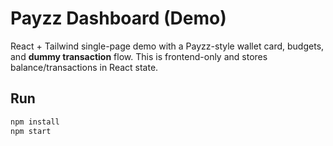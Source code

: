 # Payzz Dashboard (Demo)

React + Tailwind single-page demo with a Payzz-style wallet card, budgets, and **dummy transaction** flow.
This is frontend-only and stores balance/transactions in React state.

## Run

```bash
npm install
npm start
```
